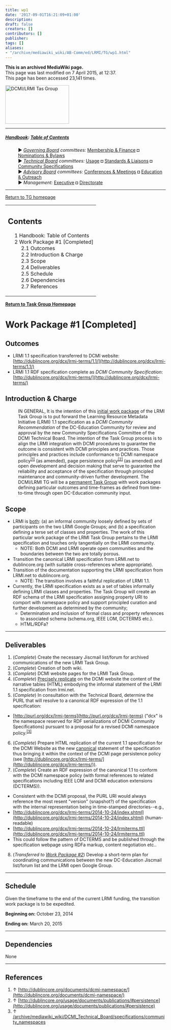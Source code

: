 ```yaml
---
title: wp1
date: '2017-09-01T16:21:09+01:00'
description: 
draft: false
creators: []
contributors: []
publisher: 
tags: []
aliases:
- "/archive/mediawiki_wiki/AB-Comm/ed/LRMI/TG/wp1.html"
---
```


 **This is an archived MediaWiki page.**  
This page was last modified on 7 April 2015, at 12:37.  
This page has been accessed 23,141 times.

[<img alt="DCMI/LRMI Tas Group" src="/archive/mediawiki_wiki/images/DC-LRMI_TG.png" width="200" height="121">](/archive/mediawiki_wiki/images/DC-LRMI_TG.png "DCMI/LRMI Tas Group")

* * *

##### [Handbook](/archive/mediawiki_wiki/DCMI_Handbook "DCMI Handbook"): [Table of Contents](/archive/mediawiki_wiki/DCMI_Handbook/ "DCMI Handbook") 
<dl>
<dd> ► <i><a href="/mediawiki_wiki/DCMI_Governing_Board.md" title="DCMI Governing Board">Governing Board</a> committees:</i> <a href="/mediawiki_wiki/DCMI_Governing_Board/finance.md" title="DCMI Governing Board/finance">Membership &amp; Finance</a> ◘ <a href="/mediawiki_wiki/DCMI_Governing_Board/nominations.md" title="DCMI Governing Board/nominations">Nominations &amp; Bylaws</a> 
</dd>
<dd> ► <i><a href="/mediawiki_wiki/DCMI_Technical_Board.md" title="DCMI Technical Board">Technical Board</a> committees:</i> <a href="/mediawiki_wiki/DCMI_Technical_Board/usage.md" title="DCMI Technical Board/usage">Usage</a> ◘ <a href="/mediawiki_wiki/DCMI_Technical_Board/standards.md" title="DCMI Technical Board/standards">Standards &amp; Liaisons</a> ◘ <a href="/mediawiki_wiki/DCMI_Technical_Board/specifications.md" title="DCMI Technical Board/specifications">Community Specifications</a>
</dd>
<dd> ► <i><a href="/mediawiki_wiki/DCMI_Advisory_Board.md" title="DCMI Advisory Board">Advisory Board</a> committees:</i> <a href="/mediawiki_wiki/DCMI_Advisory_Board/meetings.md" title="DCMI Advisory Board/meetings">Conferences &amp; Meetings</a> ◘ <a href="/mediawiki_wiki/DCMI_Advisory_Board/documentation.md" title="DCMI Advisory Board/documentation">Education &amp; Outreach</a>
</dd>
<dd> ► <i>Management:</i> <a href="/mediawiki_wiki/Exec_Committee.md" title="Exec Committee">Executive</a> ◘ <a href="/mediawiki_wiki/Exec_Committee/directorate.md" title="Exec Committee/directorate">Directorate</a>
</dd>
</dl>

* * *

[Return to TG homepage](/archive/mediawiki_wiki/AB-Comm/ed/LRMI/TG "AB-Comm/ed/LRMI/TG")

<table id="toc" class="toc">
  <tr>
    <td>
      <div id="toctitle">
        <h2>Contents</h2>
      </div>
      <ul>
        <li class="toclevel-1"><a href="#Handbook:_Table_of_Contents"><span class="tocnumber">1</span> <span class="toctext">Handbook: Table of Contents</span></a></li>
        <li class="toclevel-1 tocsection-1">
          <a href="#Work_Package_.231_.5BCompleted.5D"><span class="tocnumber">2</span> <span class="toctext">Work Package #1 [Completed]</span></a>
          <ul>
            <li class="toclevel-2 tocsection-2"><a href="#Outcomes"><span class="tocnumber">2.1</span> <span class="toctext">Outcomes</span></a></li>
            <li class="toclevel-2 tocsection-3"><a href="#Introduction_.26_Charge"><span class="tocnumber">2.2</span> <span class="toctext">Introduction &amp; Charge</span></a></li>
            <li class="toclevel-2 tocsection-4"><a href="#Scope"><span class="tocnumber">2.3</span> <span class="toctext">Scope</span></a></li>
            <li class="toclevel-2 tocsection-5"><a href="#Deliverables"><span class="tocnumber">2.4</span> <span class="toctext">Deliverables</span></a></li>
            <li class="toclevel-2 tocsection-6"><a href="#Schedule"><span class="tocnumber">2.5</span> <span class="toctext">Schedule</span></a></li>
            <li class="toclevel-2 tocsection-7"><a href="#Dependencies"><span class="tocnumber">2.6</span> <span class="toctext">Dependencies</span></a></li>
            <li class="toclevel-2 tocsection-8"><a href="#References"><span class="tocnumber">2.7</span> <span class="toctext">References</span></a></li>
          </ul>
        </li>
      </ul>
    </td>
  </tr>
</table>


**[Return to Task Group Homepage](/archive/mediawiki_wiki/AB-Comm/ed/LRMI/TG "AB-Comm/ed/LRMI/TG")**

# Work Package #1 [Completed] 

## Outcomes 

- LRMI 1.1 specification transferred to DCMI website: [http://dublincore.org/dcx/lrmi-terms/1.1/](http://dublincore.org/dcx/lrmi-terms/1.1/)
- LRMI 1.1 RDF specification complete as _DCMI Community Specification_: [http://dublincore.org/dcx/lrmi-terms/](http://dublincore.org/dcx/lrmi-terms/)

## Introduction & Charge 
<dl><dd> IN GENERAL, It is the intention of this <u>initial work package</u> of the LRMI Task Group is to put forward the Learning Resource Metadata Initiative (LRMI) 1.1 specification as a <i>DCMI Community Recommendation</i> of the DC-Education Community for review and approval by the new Community Specifications Committee of the DCMI Technical Board. The intention of the Task Group process is to align the LRMI integration with DCMI procedures to guarantee the outcome is consistent with DCMI principles and practices. Those principles and practices include conformance to DCMI namespace policy<sup id="cite_ref-0" class="reference"><a href="#cite_note-0">[1]</a></sup> (as amended), page persistence policy<sup id="cite_ref-1" class="reference"><a href="#cite_note-1">[2]</a></sup> (as amended) and open development and decision making that serve to guarantee the reliability and acceptance of the specification through principled maintenance and community-driven further development. The DCMI/LRMI TG will be a <u>permanent Task Group</u> with work packages defining particular outcomes and time-frames as defined from time-to-time through open DC-Education community input.
</dd></dl>

## Scope 

- LRMI is <u>both</u>: (a) an informal community loosely defined by sets of participants on the two LRMI Google Groups; and (b) a specification defining a terse set of classes and properties. The work of this particular work package of the LRMI Task Group pertains to the LRMI specification and touches only tangentially on the LRMI community. 
  - NOTE: Both DCMI and LRMI operate open communities and the boundaries between the two are totally porous.
- Transition the canonical LRMI specification from LRMI.net to dublincore.org (with suitable cross-references where appropriate).
- Transition of the documentation supporting the LRMI specification from LRMI.net to dublincore.org.
  - NOTE: The transition involves a faithful replication of LRMI 1.1.
- Currently, the LRMI specification exists as a set of tables informally defining LRMI classes and properties. The Task Group will create an RDF schema of the LRMI specification assigning property URI to comport with namespace policy and support principled curation and further development as determined by the community;
  - Determination and inclusion of formal class and property references to associated schema (schema.org, IEEE LOM, DCTERMS etc.).
  - HTML/RDFa?

* * *

## Deliverables 

1. (_Complete_) Create the necessary Jiscmail list/forum for archived communications of the new LRMI Task Group.
2. (_Complete_) Creation of both wiki. 
3. (_Complete_) DCMI website pages for the LRMI Task Group.
4. (_Complete_) <u>Precisely replicate</u> on the DCMI website the content of the narrative tables (HTML) embodying the informal statement of the LRMI 1.1 specification from lrmi.net.
5. (_Complete_) In consultation with the Technical Board, determine the PURL that will resolve to a canonical RDF expression of the 1.1 specification:
  - [http://purl.org/dcx/lrmi-terms](http://purl.org/dcx/lrmi-terms) ("dcx" is the namespace reserved for RDF serializations of DCMI Community Specifications) pursuant to a proposal for a revised DCMI namespace policy.<sup id="cite_ref-2" class="reference"><a href="#cite_note-2">[3]</a></sup>
6. (_Complete_) Prepare HTML replication of the current 1.1 specification for the DCMI Website as the new <u>canonical</u> statement of the specification thus bringing it within the context of the DCMI page persistence policy (see [http://dublincore.org/dcx/lrmi-terms/](http://dublincore.org/dcx/lrmi-terms/)). 
7. (_Complete_) Create an RDF expression of the canonical 1.1 to conform with the DCMI namespace policy (with formal references to related specifications including IEEE LOM and DCMI education extensions (DCTERMS)).
  - Consistent with the DCMI proposal, the PURL URI would always reference the most resent "version" (snapshot?) of the specification with the internal representation being in time-stamped directories--e.g., 
  - [http://dublincore.org/dcx/lrmi-terms/2014-10-24/index.shtml](http://dublincore.org/dcx/lrmi-terms/2014-10-24/index.shtml) (human-readable)
  - [http://dublincore.org/dcx/lrmi-terms/2014-10-24/lrmiterms.ttl](http://dublincore.org/dcx/lrmi-terms/2014-10-24/lrmiterms.ttl)
  - This could follow the pattern of DCTERMS and be published through the specification webpage using RDFa markup, content negotiation etc..
8. (_Transferred to [Work Package #2](/archive/mediawiki_wiki/AB-Comm/ed/LRMI/TG/wp2 "AB-Comm/ed/LRMI/TG/wp2")_) Develop a short-term plan for coordinating communications between the new DC-Education Jiscmail list/forum list and the LRMI open Google Group.

* * *

## Schedule 

Given the timeframe to the end of the current LRMI funding, the transition work package is to be expedited.

**Beginning on:** October 23, 2014

**Ending on:** March 20, 2015

* * *

## Dependencies 

None

* * *

## References 

1. ↑ [http://dublincore.org/documents/dcmi-namespace/](http://dublincore.org/documents/dcmi-namespace/)
2. ↑ [http://dublincore.org/usage/documents/publications/#persistence](http://dublincore.org/usage/documents/publications/#persistence)
3. ↑ [/archive/mediawiki_wiki/DCMI\_Technical\_Board/specifications/community\_namespaces](/archive/mediawiki_wiki/DCMI_Technical_Board/specifications/community_namespaces)

